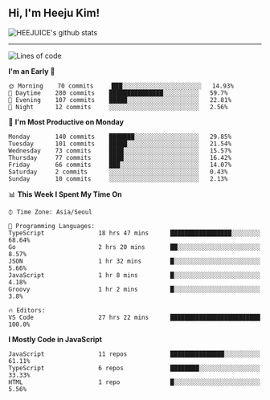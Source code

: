 ## Hi, I'm Heeju Kim!

![HEEJUICE's github stats](https://github-readme-stats.vercel.app/api?username=HEEJUICE&show_icons=true)

---
<!--START_SECTION:waka-->
![Lines of code](https://img.shields.io/badge/From%20Hello%20World%20I%27ve%20Written-20.5%20million%20lines%20of%20code-blue)

**I'm an Early 🐤** 

```text
🌞 Morning    70 commits     ███░░░░░░░░░░░░░░░░░░░░░░   14.93% 
🌆 Daytime    280 commits    ███████████████░░░░░░░░░░   59.7% 
🌃 Evening    107 commits    █████░░░░░░░░░░░░░░░░░░░░   22.81% 
🌙 Night      12 commits     ░░░░░░░░░░░░░░░░░░░░░░░░░   2.56%

```
📅 **I'm Most Productive on Monday** 

```text
Monday       140 commits    ███████░░░░░░░░░░░░░░░░░░   29.85% 
Tuesday      101 commits    █████░░░░░░░░░░░░░░░░░░░░   21.54% 
Wednesday    73 commits     ████░░░░░░░░░░░░░░░░░░░░░   15.57% 
Thursday     77 commits     ████░░░░░░░░░░░░░░░░░░░░░   16.42% 
Friday       66 commits     ███░░░░░░░░░░░░░░░░░░░░░░   14.07% 
Saturday     2 commits      ░░░░░░░░░░░░░░░░░░░░░░░░░   0.43% 
Sunday       10 commits     ░░░░░░░░░░░░░░░░░░░░░░░░░   2.13%

```


📊 **This Week I Spent My Time On** 

```text
⌚︎ Time Zone: Asia/Seoul

💬 Programming Languages: 
TypeScript               18 hrs 47 mins      █████████████████░░░░░░░░   68.64% 
Go                       2 hrs 20 mins       ██░░░░░░░░░░░░░░░░░░░░░░░   8.57% 
JSON                     1 hr 32 mins        █░░░░░░░░░░░░░░░░░░░░░░░░   5.66% 
JavaScript               1 hr 8 mins         █░░░░░░░░░░░░░░░░░░░░░░░░   4.18% 
Groovy                   1 hr 2 mins         █░░░░░░░░░░░░░░░░░░░░░░░░   3.8%

🔥 Editors: 
VS Code                  27 hrs 22 mins      █████████████████████████   100.0%

```

**I Mostly Code in JavaScript** 

```text
JavaScript               11 repos            ███████████████░░░░░░░░░░   61.11% 
TypeScript               6 repos             ████████░░░░░░░░░░░░░░░░░   33.33% 
HTML                     1 repo              █░░░░░░░░░░░░░░░░░░░░░░░░   5.56%

```



<!--END_SECTION:waka-->

